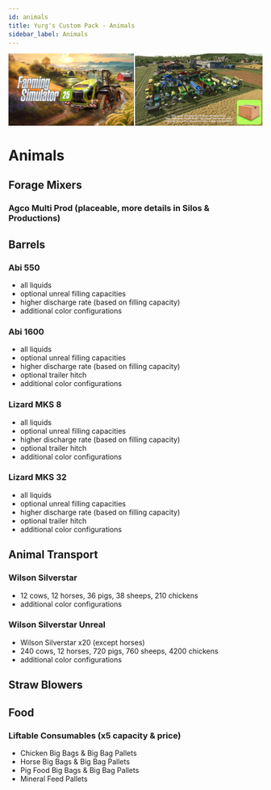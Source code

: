 ```yaml
---
id: animals
title: Yurg's Custom Pack - Animals
sidebar_label: Animals
---
```

[![](modHeader.png)](modScreen.png)
# Animals

## Forage Mixers

### Agco Multi Prod (placeable, more details in Silos & Productions)

## Barrels

### Abi 550
- all liquids
- optional unreal filling capacities
- higher discharge rate (based on filling capacity)
- additional color configurations

### Abi 1600
- all liquids
- optional unreal filling capacities
- higher discharge rate (based on filling capacity)
- optional trailer hitch
- additional color configurations

### Lizard MKS 8
- all liquids
- optional unreal filling capacities
- higher discharge rate (based on filling capacity)
- optional trailer hitch
- additional color configurations

### Lizard MKS 32
- all liquids
- optional unreal filling capacities
- higher discharge rate (based on filling capacity)
- optional trailer hitch
- additional color configurations

## Animal Transport

### Wilson Silverstar
- 12 cows, 12 horses, 36 pigs, 38 sheeps, 210 chickens
- additional color configurations

### Wilson Silverstar Unreal
- Wilson Silverstar x20 (except horses)
- 240 cows, 12 horses, 720 pigs, 760 sheeps, 4200 chickens
- additional color configurations

## Straw Blowers



## Food

### Liftable Consumables (x5 capacity & price)
- Chicken Big Bags & Big Bag Pallets
- Horse Big Bags & Big Bag Pallets
- Pig Food Big Bags & Big Bag Pallets
- Mineral Feed Pallets
